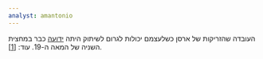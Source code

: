 ```yaml
---
analyst: amantonio
---
```


העובדה שהזריקות של ארסן כשלעצמם יכולות לגרום לשיתוק היתה [ידועה](https://www.ncbi.nlm.nih.gov/pmc/articles/PMC5135959) כבר במחצית השניה של המאה ה-19. עוד: [[1]](http://sti.bmj.com/content/10/2/99.full.pdf).
